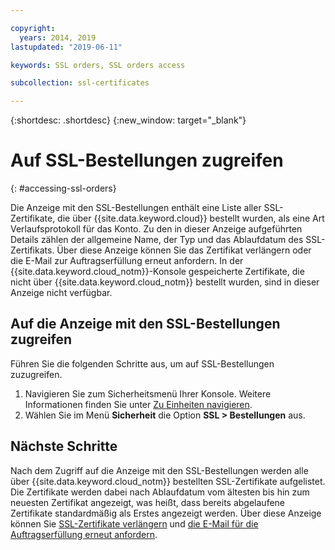 ```yaml
---

copyright:
  years: 2014, 2019
lastupdated: "2019-06-11"

keywords: SSL orders, SSL orders access

subcollection: ssl-certificates

---
```


{:shortdesc: .shortdesc}
{:new_window: target="_blank"}

# Auf SSL-Bestellungen zugreifen
{: #accessing-ssl-orders}

Die Anzeige mit den SSL-Bestellungen enthält eine Liste aller SSL-Zertifikate, die über {{site.data.keyword.cloud}} bestellt wurden, als eine Art Verlaufsprotokoll für das Konto. Zu den in dieser Anzeige aufgeführten Details zählen der allgemeine Name, der Typ und das Ablaufdatum des SSL-Zertifikats. Über diese Anzeige können Sie das Zertifikat verlängern oder die E-Mail zur Auftragserfüllung erneut anfordern. In der {{site.data.keyword.cloud_notm}}-Konsole gespeicherte Zertifikate, die nicht über {{site.data.keyword.cloud_notm}} bestellt wurden, sind in dieser Anzeige nicht verfügbar.

## Auf die Anzeige mit den SSL-Bestellungen zugreifen

Führen Sie die folgenden Schritte aus, um auf SSL-Bestellungen zuzugreifen.

1. Navigieren Sie zum Sicherheitsmenü Ihrer Konsole. Weitere Informationen finden Sie unter [Zu Einheiten navigieren](/docs/infrastructure/ssl-certificates?topic=virtual-servers-navigating-devices).
2. Wählen Sie im Menü **Sicherheit** die Option **SSL > Bestellungen** aus.

## Nächste Schritte

Nach dem Zugriff auf die Anzeige mit den SSL-Bestellungen werden alle über {{site.data.keyword.cloud_notm}} bestellten SSL-Zertifikate aufgelistet. Die Zertifikate werden dabei nach Ablaufdatum vom ältesten bis hin zum neuesten Zertifikat angezeigt, was heißt, dass bereits abgelaufene Zertifikate standardmäßig als Erstes angezeigt werden. Über diese Anzeige können Sie [SSL-Zertifikate verlängern](/docs/infrastructure/ssl-certificates?topic=ssl-certificates-renewing-ssl-certificates#renewing-an-ssl-certificate) und [die E-Mail für die Auftragserfüllung erneut anfordern](/docs/infrastructure/ssl-certificates?topic=ssl-certificates-requesting-an-ssl-certificate-fulfillment-email).
